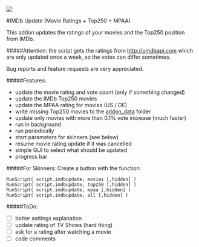 ![](https://raw.githubusercontent.com/Jandalf/script.imdbupdate/master/icon.png)

#IMDb Update (Movie Ratings + Top250 + MPAA)

This addon updates the ratings of your movies and the Top250 position from IMDb.

#####Attention:
the script gets the ratings from http://omdbapi.com which are only updated once a week, so the votes can differ sometimes.

Bug reports and feature requests are very appreciated.

#####Features:
- update the movie rating and vote count (only if something changed)
- update the IMDb Top250 movies
- update the MPAA rating for movies (US / DE)
- write missing Top250 movies to the [addon_data](http://kodi.wiki/view/Userdata) folder 
- update only movies with more than 0.1% vote increase (much faster)
- run in background
- run periodically
- start parameters for skinners (see below)
- resume movie rating update if it was cancelled
- simple GUI to select what should be updated
- progress bar

#####For Skinners:
Create a button with the function:
```
RunScript( script.imdbupdate, movies [,hidden] )
RunScript( script.imdbupdate, top250 [,hidden] )
RunScript( script.imdbupdate, mpaa [,hidden] )
RunScript( script.imdbupdate, all [,hidden] )
```

#####ToDo:
- [ ] better settings explanation
- [ ] update rating of TV Shows (hard thing)
- [ ] ask for a rating after watching a movie
- [ ] code comments
